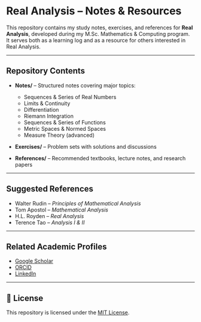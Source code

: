 # Real Analysis – Notes & Resources

This repository contains my study notes, exercises, and references for **Real Analysis**, developed during my M.Sc. Mathematics & Computing program.  
It serves both as a learning log and as a resource for others interested in Real Analysis.

---

## Repository Contents

- **Notes/** – Structured notes covering major topics:
  - Sequences & Series of Real Numbers
  - Limits & Continuity
  - Differentiation
  - Riemann Integration
  - Sequences & Series of Functions
  - Metric Spaces & Normed Spaces
  - Measure Theory (advanced)

- **Exercises/** – Problem sets with solutions and discussions

- **References/** – Recommended textbooks, lecture notes, and research papers

---

## Suggested References

- Walter Rudin – *Principles of Mathematical Analysis*  
- Tom Apostol – *Mathematical Analysis*  
- H.L. Royden – *Real Analysis*  
- Terence Tao – *Analysis I & II*  

---

## Related Academic Profiles

- [Google Scholar](https://scholar.google.com/citations?user=cAZxaQMAAAAJ)  
- [ORCID](https://orcid.org/0009-0004-0035-5714)  
- [LinkedIn](https://www.linkedin.com/in/lakshitsinghbishttm)  

---

## 📜 License

This repository is licensed under the [MIT License](LICENSE).  
